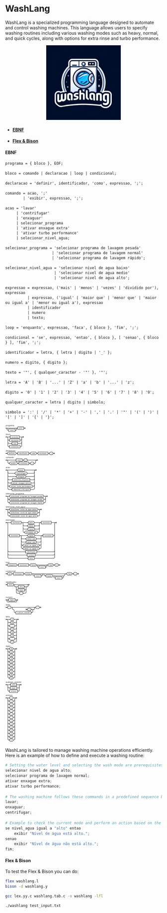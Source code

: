 # WashLang
WashLang is a specialized programming language designed to automate and control washing machines. This language allows users to specify washing routines including various washing modes such as heavy, normal, and quick cycles, along with options for extra rinse and turbo performance.

<p align="center">
  <img src="Images/logo.webp" alt="WashLang" width="240"/>
</p>

* #### [EBNF](#EBNF)
* #### [Flex & Bison](#Flex-&-Bison)

#### <a name="EBNF">EBNF</a> 

```ebnf
programa = { bloco }, EOF;

bloco = comando | declaracao | loop | condicional;

declaracao = 'definir', identificador, 'como', expressao, ';';

comando = acao, ';'
        | 'exibir', expressao, ';';

acao = 'lavar'
     | 'centrifugar'
     | 'enxaguar'
     | selecionar_programa
     | 'ativar enxague extra'
     | 'ativar turbo performance'
     | selecionar_nivel_agua;

selecionar_programa = 'selecionar programa de lavagem pesada'
                     | 'selecionar programa de lavagem normal'
                     | 'selecionar programa de lavagem rápido';

selecionar_nivel_agua = 'selecionar nivel de agua baixo'
                      | 'selecionar nivel de agua medio'
                      | 'selecionar nivel de agua alto';

expressao = expressao, ('mais' | 'menos' | 'vezes' | 'dividido por'), expressao
          | expressao, ('igual' | 'maior que' | 'menor que' | 'maior ou igual a' | 'menor ou igual a'), expressao
          | identificador
          | numero
          | texto;

loop = 'enquanto', expressao, 'faca', { bloco }, 'fim', ';';

condicional = 'se', expressao, 'entao', { bloco }, [ 'senao', { bloco } ], 'fim', ';';

identificador = letra, { letra | digito | '_' };

numero = digito, { digito };

texto = '"', { qualquer_caracter - '"' }, '"';

letra = 'A' | 'B' | '...' | 'Z' | 'a' | 'b' | '...' | 'z';

digito = '0' | '1' | '2' | '3' | '4' | '5' | '6' | '7' | '8' | '9';

qualquer_caracter = letra | digito | simbolo;

simbolo = ':' | '/' | '*' | '+' | '-' | ',' | '.' | '"' | '(' | ')' | '[' | ']' | '{' | '}';

```
![EBNF](Images/ebnf.png)

WashLang is tailored to manage washing machine operations efficiently. Here is an example of how to define and execute a washing routine:
```python
# Setting the water level and selecting the wash mode are prerequisites for starting the wash
selecionar nivel de agua alto;
selecionar programa de lavagem normal;
ativar enxague extra;
ativar turbo performance;

# The washing machine follows these commands in a predefined sequence based on the selected program
lavar;
enxaguar;
centrifugar;

# Example to check the current mode and perform an action based on the condition
se nivel_agua igual a "alto" entao
    exibir "Nível de água está alto.";
senao
    exibir "Nível de água não está alto.";
fim;
```
#### <a name="Flex-&-Bison">Flex & Bison</a> 

To test the Flex & Bison you can do:
```sh
flex washlang.l
bison -d washlang.y
```

```sh
gcc lex.yy.c washlang.tab.c -o washlang -lfl
```

```sh
./washlang test_input.txt
```